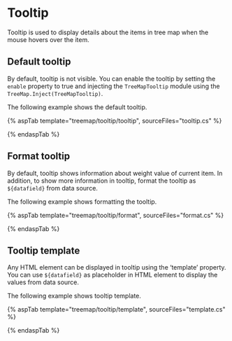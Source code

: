 # Tooltip

Tooltip is used to display details about the items in tree map when the mouse hovers over the item.

## Default tooltip

By default, tooltip is not visible. You can enable the tooltip by setting the `enable` property to true and injecting the `TreeMapTooltip` module using the `TreeMap.Inject(TreeMapTooltip)`.

The following example shows the default tooltip.

{% aspTab template="treemap/tooltip/tooltip", sourceFiles="tooltip.cs" %}

{% endaspTab %}

## Format tooltip

By default, tooltip shows information about weight value of current item. In addition, to show more information in tooltip, format the tooltip as `${datafield}` from data source.

The following example shows formatting the tooltip.

{% aspTab template="treemap/tooltip/format", sourceFiles="format.cs" %}

{% endaspTab %}

## Tooltip template

Any HTML element can be displayed in tooltip using the ‘template’ property. You can use `${datafield}` as placeholder in HTML element to display the values from data source.

The following example shows tooltip template.

{% aspTab template="treemap/tooltip/template", sourceFiles="template.cs" %}

{% endaspTab %}
